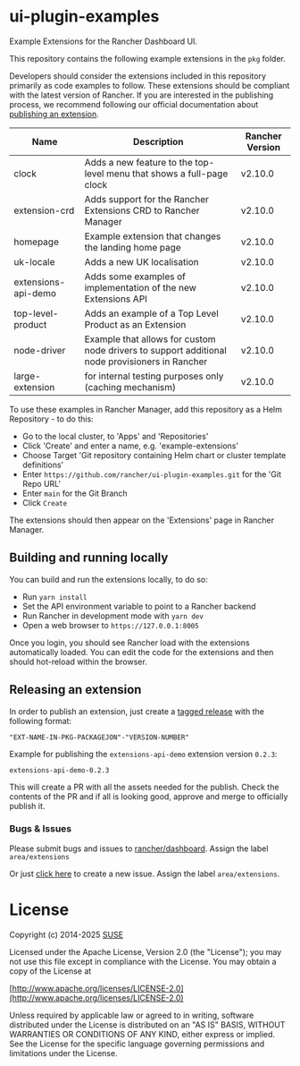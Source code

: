 # ui-plugin-examples
Example Extensions for the Rancher Dashboard UI.

This repository contains the following example extensions in the `pkg` folder.

Developers should consider the extensions included in this repository primarily as code examples to follow. These extensions should be compliant with the latest version of Rancher.
If you are interested in the publishing process, we recommend following our official documentation about [publishing an extension](https://extensions.rancher.io/extensions/next/publishing).

|Name|Description|Rancher Version|
|----|-----------|---------------|
|clock|Adds a new feature to the top-level menu that shows a full-page clock|v2.10.0|
|extension-crd|Adds support for the Rancher Extensions CRD to Rancher Manager|v2.10.0|
|homepage|Example extension that changes the landing home page|v2.10.0|
|uk-locale|Adds a new UK localisation|v2.10.0|
|extensions-api-demo|Adds some examples of implementation of the new Extensions API|v2.10.0|
|top-level-product|Adds an example of a Top Level Product as an Extension|v2.10.0|
|node-driver|Example that allows for custom node drivers to support additional node provisioners in Rancher|v2.10.0|
|large-extension|for internal testing purposes only (caching mechanism)|v2.10.0|


To use these examples in Rancher Manager, add this repository as a Helm Repository - to do this:

- Go to the local cluster, to 'Apps' and 'Repositories'
- Click 'Create' and enter a name, e.g. 'example-extensions'
- Choose Target 'Git repository containing Helm chart or cluster template definitions'
- Enter `https://github.com/rancher/ui-plugin-examples.git` for the 'Git Repo URL'
- Enter `main` for the Git Branch
- Click `Create`

The extensions should then appear on the 'Extensions' page in Rancher Manager.

## Building and running locally

You can build and run the extensions locally, to do so:

- Run `yarn install`
- Set the API environment variable to point to a Rancher backend
- Run Rancher in development mode with `yarn dev`
- Open a web browser to `https://127.0.0.1:8005`

Once you login, you should see Rancher load with the extensions automatically loaded. You can edit the code for the extensions
and then should hot-reload within the browser.

## Releasing an extension

In order to publish an extension, just create a [tagged release](https://docs.github.com/en/repositories/releasing-projects-on-github/managing-releases-in-a-repository) with the following format:

```
"EXT-NAME-IN-PKG-PACKAGEJON"-"VERSION-NUMBER"
```

Example for publishing the `extensions-api-demo` extension version `0.2.3`:

```
extensions-api-demo-0.2.3
```

This will create a PR with all the assets needed for the publish. Check the contents of the PR and if all is looking good, approve and merge to officially publish it. 

### Bugs & Issues
Please submit bugs and issues to [rancher/dashboard](//github.com/rancher/dashboard/issues). Assign the label `area/extensions`

Or just [click here](//github.com/rancher/dashboard/issues/new) to create a new issue. Assign the label `area/extensions`.

License
=======
Copyright (c) 2014-2025 [SUSE](https://www.suse.com)

Licensed under the Apache License, Version 2.0 (the "License");
you may not use this file except in compliance with the License.
You may obtain a copy of the License at

[http://www.apache.org/licenses/LICENSE-2.0](http://www.apache.org/licenses/LICENSE-2.0)

Unless required by applicable law or agreed to in writing, software
distributed under the License is distributed on an "AS IS" BASIS,
WITHOUT WARRANTIES OR CONDITIONS OF ANY KIND, either express or implied.
See the License for the specific language governing permissions and
limitations under the License.
